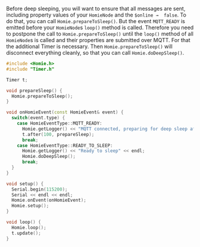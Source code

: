 Before deep sleeping, you will want to ensure that all messages are sent, including property values of your `HomieNode` and the `$online →  false`. To do that, you can call `Homie.prepareToSleep()`. But the event `MQTT_READY` is emitted before your `HomieNode`s `loop()` method is called. Therefore you need to postpone the call to `Homie.prepareToSleep()` until the `loop()` method of all `HomieNode`s is called and their properties are submitted over MQTT. For that the additional Timer is necessary. Then `Homie.prepareToSleep()` will disconnect everything cleanly, so that you can call `Homie.doDeepSleep()`.

```c++
#include <Homie.h>
#include "Timer.h"

Timer t;

void prepareSleep() {
  Homie.prepareToSleep();
}

void onHomieEvent(const HomieEvent& event) {
  switch(event.type) {
    case HomieEventType::MQTT_READY:
      Homie.getLogger() << "MQTT connected, preparing for deep sleep after 100ms..." << endl;
      t.after(100, prepareSleep);
      break;
    case HomieEventType::READY_TO_SLEEP:
      Homie.getLogger() << "Ready to sleep" << endl;
      Homie.doDeepSleep();
      break;
  }
}

void setup() {
  Serial.begin(115200);
  Serial << endl << endl;
  Homie.onEvent(onHomieEvent);
  Homie.setup();
}

void loop() {
  Homie.loop();
  t.update();
}
```
